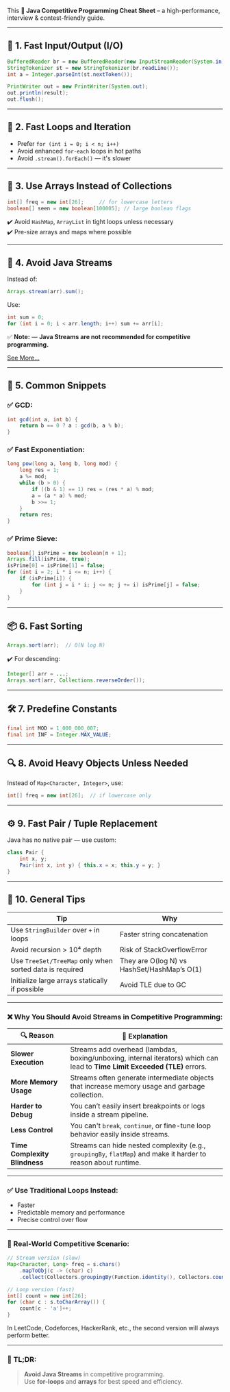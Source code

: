 This **💨 Java Competitive Programming Cheat Sheet** – a high-performance, interview & contest-friendly guide.

---

## 🧠 1. **Fast Input/Output (I/O)**

```java
BufferedReader br = new BufferedReader(new InputStreamReader(System.in));
StringTokenizer st = new StringTokenizer(br.readLine());
int a = Integer.parseInt(st.nextToken());
```

```java
PrintWriter out = new PrintWriter(System.out);
out.println(result);
out.flush();
```

---

## 🔄 2. **Fast Loops and Iteration**

- Prefer `for (int i = 0; i < n; i++)`
- Avoid enhanced `for-each` loops in hot paths
- Avoid `.stream().forEach()` — it's slower

---

## 🧮 3. **Use Arrays Instead of Collections**

```java
int[] freq = new int[26];     // for lowercase letters
boolean[] seen = new boolean[100005]; // large boolean flags
```

✔️ Avoid `HashMap`, `ArrayList` in tight loops unless necessary  
✔️ Pre-size arrays and maps where possible

---

## 🚫 4. **Avoid Java Streams**

Instead of:

```java
Arrays.stream(arr).sum();
```

Use:

```java
int sum = 0;
for (int i = 0; i < arr.length; i++) sum += arr[i];
```

✅ **Note:** — **Java Streams are not recommended for competitive programming.**

[See More...](#-why-you-should-avoid-streams-in-competitive-programming)

---

## 📌 5. **Common Snippets**

### ✅ GCD:
```java
int gcd(int a, int b) {
    return b == 0 ? a : gcd(b, a % b);
}
```

### ✅ Fast Exponentiation:
```java
long pow(long a, long b, long mod) {
    long res = 1;
    a %= mod;
    while (b > 0) {
        if ((b & 1) == 1) res = (res * a) % mod;
        a = (a * a) % mod;
        b >>= 1;
    }
    return res;
}
```

### ✅ Prime Sieve:
```java
boolean[] isPrime = new boolean[n + 1];
Arrays.fill(isPrime, true);
isPrime[0] = isPrime[1] = false;
for (int i = 2; i * i <= n; i++) {
    if (isPrime[i]) {
        for (int j = i * i; j <= n; j += i) isPrime[j] = false;
    }
}
```

---

## 📦 6. **Fast Sorting**

```java
Arrays.sort(arr);  // O(N log N)
```

✔️ For descending:
```java
Integer[] arr = ...;
Arrays.sort(arr, Collections.reverseOrder());
```

---

## 🛠 7. **Predefine Constants**

```java
final int MOD = 1_000_000_007;
final int INF = Integer.MAX_VALUE;
```

---

## 🔍 8. **Avoid Heavy Objects Unless Needed**

Instead of `Map<Character, Integer>`, use:

```java
int[] freq = new int[26];  // if lowercase only
```

---

## ⚙️ 9. **Fast Pair / Tuple Replacement**

Java has no native pair — use custom:

```java
class Pair {
    int x, y;
    Pair(int x, int y) { this.x = x; this.y = y; }
}
```

---

## 🧠 10. **General Tips**

| Tip | Why |
|-----|-----|
| Use `StringBuilder` over `+` in loops | Faster string concatenation |
| Avoid recursion > 10⁴ depth | Risk of StackOverflowError |
| Use `TreeSet/TreeMap` only when sorted data is required | They are O(log N) vs HashSet/HashMap’s O(1) |
| Initialize large arrays statically if possible | Avoid TLE due to GC |


----







### ❌ Why You Should Avoid Streams in Competitive Programming:

| 🔍 Reason | 🧠 Explanation |
|----------|----------------|
| **Slower Execution** | Streams add overhead (lambdas, boxing/unboxing, internal iterators) which can lead to **Time Limit Exceeded (TLE)** errors. |
| **More Memory Usage** | Streams often generate intermediate objects that increase memory usage and garbage collection. |
| **Harder to Debug** | You can’t easily insert breakpoints or logs inside a stream pipeline. |
| **Less Control** | You can't `break`, `continue`, or fine-tune loop behavior easily inside streams. |
| **Time Complexity Blindness** | Streams can hide nested complexity (e.g., `groupingBy`, `flatMap`) and make it harder to reason about runtime.

---

### ✅ Use Traditional Loops Instead:

- Faster
- Predictable memory and performance
- Precise control over flow

---

### 🧪 Real-World Competitive Scenario:

```java
// Stream version (slow)
Map<Character, Long> freq = s.chars()
    .mapToObj(c -> (char) c)
    .collect(Collectors.groupingBy(Function.identity(), Collectors.counting()));

// Loop version (fast)
int[] count = new int[26];
for (char c : s.toCharArray()) {
    count[c - 'a']++;
}
```

In LeetCode, Codeforces, HackerRank, etc., the second version will always perform better.

---

### 📌 TL;DR:

> **Avoid Java Streams** in competitive programming.  
> Use **for-loops** and **arrays** for best speed and efficiency.

